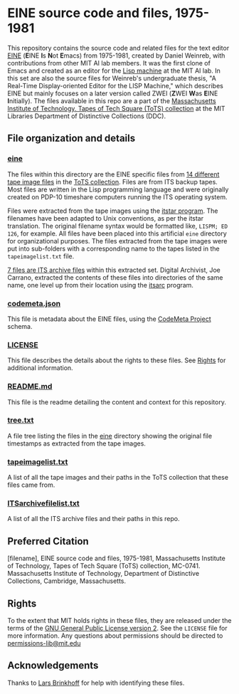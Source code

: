# EINE source code and files, 1975-1981 
This repository contains the source code and related files for the text editor [EINE](https://en.wikipedia.org/wiki/EINE_and_ZWEI) (**E**INE **I**s **N**ot **E**macs) from 1975-1981, created by Daniel Weinreb, with contributions from other MIT AI lab members. It was the first clone of Emacs and created as an editor for the [Lisp machine](https://en.wikipedia.org/wiki/Lisp_machine) at the MIT AI lab. In this set are also the source files for Weinreb's undergraduate thesis, "A Real-Time Display-oriented Editor for the LISP Machine," which describes EINE but mainly focuses on a later version called ZWEI (**Z**WEI **W**as **E**INE **I**nitially). The files available in this repo are a part of the [Massachusetts Institute of Technology, Tapes of Tech Square (ToTS) collection](https://archivesspace.mit.edu/repositories/2/resources/1265) at the MIT Libraries Department of Distinctive Collections (DDC).
## File organization and details
### [eine](../main/eine)
The files within this directory are the EINE specific files from [14 different tape image files](../main/tapeimagelist.txt) in the [ToTS collection](https://archivesspace.mit.edu/repositories/2/resources/1265). Files are from ITS backup tapes. Most files are written in the Lisp programming language and were originally created on PDP-10 timeshare computers running the ITS operating system.

Files were extracted from the tape images using the [itstar program](https://github.com/PDP-10/itstar). The filenames have been adapted to Unix conventions, as per the itstar translation. The original filename syntax would be formatted like, `LISPM; ED 126`, for example. All files have been placed into this artificial `eine` directory for organizational purposes. The files extracted from the tape images were put into sub-folders with a corresponding name to the tapes listed in the `tapeimagelist.txt` file.

[7 files are ITS archive files](../main/ITSarchivefilelist.txt) within this extracted set. Digital Archivist, Joe Carrano, extracted the contents of these files into directories of the same name, one level up from their location using the [itsarc](https://github.com/larsbrinkhoff/pdp10-its-disassembler/blob/master/itsarc.c) program.
### [codemeta.json](../main/codemeta.json)
This file is metadata about the EINE files, using the [CodeMeta Project](https://codemeta.github.io/) schema.
### [LICENSE](../main/LICENSE)
This file describes the details about the rights to these files. See [Rights](#rights) for additional information.
### [README.md](../main/README.md)
This file is the readme detailing the content and context for this repository.
### [tree.txt](../main/tree.txt)
A file tree listing the files in the [eine](../main/eine) directory showing the original file timestamps as extracted from the tape images.
### [tapeimagelist.txt](../main/tapeimagelist.txt)
A list of all the tape images and their paths in the ToTS collection that these files came from.
### [ITSarchivefilelist.txt](../main/ITSarchivefilelist.txt)
A list of all the ITS archive files and their paths in this repo.
## Preferred Citation
[filename], EINE source code and files, 1975-1981, Massachusetts Institute of Technology, Tapes of Tech Square (ToTS) collection, MC-0741. Massachusetts Institute of Technology, Department of Distinctive Collections, Cambridge, Massachusetts.
## Rights
To the extent that MIT holds rights in these files, they are released under the terms of the [GNU General Public License version 2](https://opensource.org/license/gpl-2-0). See the `LICENSE` file for more information. Any questions about permissions should be directed to [permissions-lib@mit.edu](mailto:permissions-lib@mit.edu)
## Acknowledgements
Thanks to [Lars Brinkhoff](https://github.com/larsbrinkhoff) for help with identifying these files.
